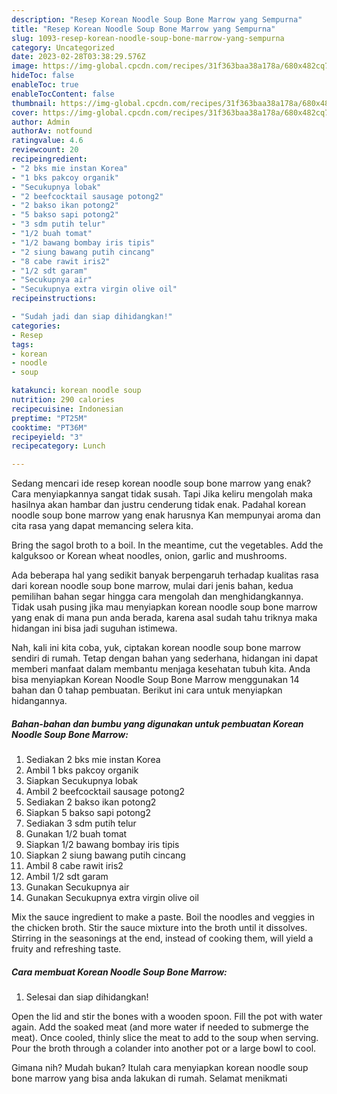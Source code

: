 ```yaml
---
description: "Resep Korean Noodle Soup Bone Marrow yang Sempurna"
title: "Resep Korean Noodle Soup Bone Marrow yang Sempurna"
slug: 1093-resep-korean-noodle-soup-bone-marrow-yang-sempurna
category: Uncategorized
date: 2023-02-28T03:38:29.576Z
image: https://img-global.cpcdn.com/recipes/31f363baa38a178a/680x482cq70/korean-noodle-soup-bone-marrow-foto-resep-utama.jpg
hideToc: false
enableToc: true
enableTocContent: false
thumbnail: https://img-global.cpcdn.com/recipes/31f363baa38a178a/680x482cq70/korean-noodle-soup-bone-marrow-foto-resep-utama.jpg
cover: https://img-global.cpcdn.com/recipes/31f363baa38a178a/680x482cq70/korean-noodle-soup-bone-marrow-foto-resep-utama.jpg
author: Admin
authorAv: notfound
ratingvalue: 4.6
reviewcount: 20
recipeingredient:
- "2 bks mie instan Korea"
- "1 bks pakcoy organik"
- "Secukupnya lobak"
- "2 beefcocktail sausage potong2"
- "2 bakso ikan potong2"
- "5 bakso sapi potong2"
- "3 sdm putih telur"
- "1/2 buah tomat"
- "1/2 bawang bombay iris tipis"
- "2 siung bawang putih cincang"
- "8 cabe rawit iris2"
- "1/2 sdt garam"
- "Secukupnya air"
- "Secukupnya extra virgin olive oil"
recipeinstructions:

- "Sudah jadi dan siap dihidangkan!"
categories:
- Resep
tags:
- korean
- noodle
- soup

katakunci: korean noodle soup 
nutrition: 290 calories
recipecuisine: Indonesian
preptime: "PT25M"
cooktime: "PT36M"
recipeyield: "3"
recipecategory: Lunch

---
```



Sedang mencari ide resep korean noodle soup bone marrow yang enak? Cara menyiapkannya sangat tidak susah. Tapi Jika keliru mengolah maka hasilnya akan hambar dan justru cenderung tidak enak. Padahal korean noodle soup bone marrow yang enak harusnya Kan mempunyai aroma dan cita rasa yang dapat memancing selera kita.


Bring the sagol broth to a boil. In the meantime, cut the vegetables. Add the kalguksoo or Korean wheat noodles, onion, garlic and mushrooms.

Ada beberapa hal yang sedikit banyak berpengaruh terhadap kualitas rasa dari korean noodle soup bone marrow, mulai dari jenis bahan, kedua pemilihan bahan segar hingga cara mengolah dan menghidangkannya. Tidak usah pusing jika mau menyiapkan korean noodle soup bone marrow yang enak di mana pun anda berada, karena asal sudah tahu triknya maka hidangan ini bisa jadi suguhan istimewa.


Nah, kali ini kita coba, yuk, ciptakan korean noodle soup bone marrow sendiri di rumah. Tetap dengan bahan yang sederhana, hidangan ini dapat memberi manfaat dalam membantu menjaga kesehatan tubuh kita. Anda bisa menyiapkan Korean Noodle Soup Bone Marrow menggunakan 14 bahan dan 0 tahap pembuatan. Berikut ini cara untuk menyiapkan hidangannya.

<!--inarticleads1-->

##### Bahan-bahan dan bumbu yang digunakan untuk pembuatan Korean Noodle Soup Bone Marrow:

1. Sediakan 2 bks mie instan Korea
1. Ambil 1 bks pakcoy organik
1. Siapkan Secukupnya lobak
1. Ambil 2 beefcocktail sausage potong2
1. Sediakan 2 bakso ikan potong2
1. Siapkan 5 bakso sapi potong2
1. Sediakan 3 sdm putih telur
1. Gunakan 1/2 buah tomat
1. Siapkan 1/2 bawang bombay iris tipis
1. Siapkan 2 siung bawang putih cincang
1. Ambil 8 cabe rawit iris2
1. Ambil 1/2 sdt garam
1. Gunakan Secukupnya air
1. Gunakan Secukupnya extra virgin olive oil


Mix the sauce ingredient to make a paste. Boil the noodles and veggies in the chicken broth. Stir the sauce mixture into the broth until it dissolves. Stirring in the seasonings at the end, instead of cooking them, will yield a fruity and refreshing taste. 

<!--inarticleads2-->

##### Cara membuat Korean Noodle Soup Bone Marrow:


1. Selesai dan siap dihidangkan!

Open the lid and stir the bones with a wooden spoon. Fill the pot with water again. Add the soaked meat (and more water if needed to submerge the meat). Once cooled, thinly slice the meat to add to the soup when serving. Pour the broth through a colander into another pot or a large bowl to cool. 

Gimana nih? Mudah bukan? Itulah cara menyiapkan korean noodle soup bone marrow yang bisa anda lakukan di rumah. Selamat menikmati

